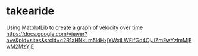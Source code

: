 # takearide
Using MatplotLib to create a graph of velocity over time
https://docs.google.com/viewer?a=v&pid=sites&srcid=c2R1aHNkLm5ldHxjYWxjLWFifGd4OjJiZmEwYzlmMjEwM2MzYjE